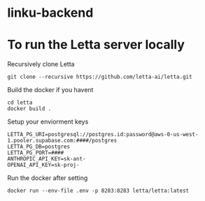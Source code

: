 # linku-backend

# To run the Letta server locally 
Recursively clone Letta 
```
git clone --recursive https://github.com/letta-ai/letta.git
```

Build the docker if you havent
```
cd letta
docker build .
```

Setup your enviorment keys 
```
LETTA_PG_URI=postgresql://postgres.id:password@aws-0-us-west-1.pooler.supabase.com:####/postgres
LETTA_PG_DB=postgres
LETTA_PG_PORT=####
ANTHROPIC_API_KEY=sk-ant-
OPENAI_API_KEY=sk-proj-
```

Run the docker after setting
```
docker run --env-file .env -p 8283:8283 letta/letta:latest
```